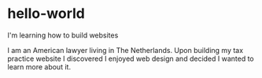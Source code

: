 # hello-world
I'm learning how to build websites

I am an American lawyer living in The Netherlands.  Upon building my tax practice website 
I discovered I enjoyed web design and decided I wanted to learn more about it.
